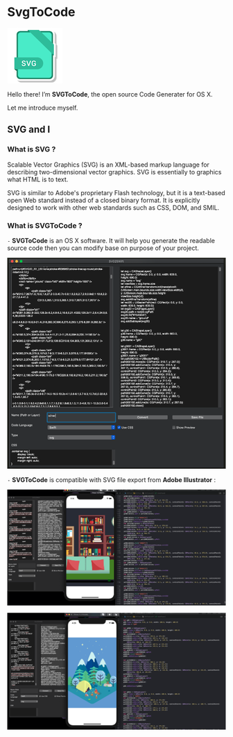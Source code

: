# SvgToCode

![SVGToCode logo](Document/icon.png)

Hello there! I’m **SVGToCode**, the open source Code Generater for OS X. 

Let me introduce myself.

## SVG and I

### What is SVG ?

Scalable Vector Graphics (SVG) is an XML-based markup language for describing two-dimensional vector graphics. SVG is essentially to graphics what HTML is to text.

SVG is similar to Adobe's proprietary Flash technology, but it is a text-based open Web standard instead of a closed binary format. It is explicitly designed to work with other web standards such as CSS, DOM, and SMIL.

### What is SVGToCode ?

`-` **SVGToCode** is an OS X software. It will help you generate the readable source code then you can modify base on purpose of your project.

![SVGToCode logo](Document/p.png)


`-` **SVGToCode** is compatible with SVG file export from **Adobe Illustrator** :


![SVGToCode logo](Document/p1.png)

![SVGToCode logo](Document/p2.png)
